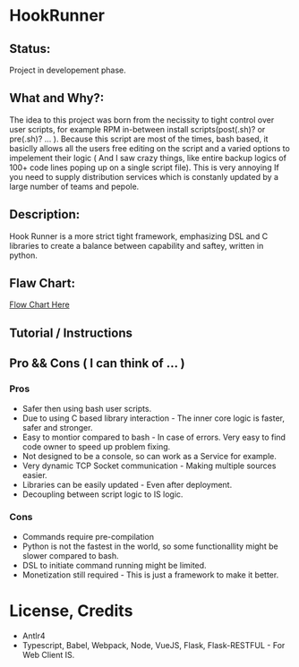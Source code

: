 # HookRunner
## Status:
Project in developement phase.

## What and Why?:
The idea to this project was born from the necissity to tight control over user scripts, for example RPM in-between install scripts(post<Something>(.sh)? or pre<Something>(.sh)? ... ).
Because this script are most of the times, bash based, it basiclly allows all the users free editing on the script and a varied options to impelement their logic ( And I saw crazy things, like entire backup logics of 100+ code lines poping up on a single script file).
This is very annoying If you need to supply distribution services which is constanly updated by a large number of teams and pepole.
  
## Description:
Hook Runner is a more strict tight framework, emphasizing DSL and C libraries to create a balance between capability and saftey, written in python. 

## Flaw Chart:
[Flow Chart Here](https://github.com/eladch156/HookRunner/blob/master/HookRunner.png?raw=true)

  
## Tutorial / Instructions 
<To Be Added>
  
## Pro && Cons ( I can think of ... )
### Pros
- Safer then using bash user scripts.
- Due to using C based library interaction - The inner core logic is faster, safer and stronger.
- Easy to montior compared to bash - In case of errors. Very easy to find code owner to speed up problem fixing.
- Not designed to be a console, so can work as a Service for example.
- Very dynamic TCP Socket communication - Making multiple sources easier.
- Libraries can be easily updated - Even after deployment.
- Decoupling between script logic to IS logic.
### Cons
- Commands require pre-compilation
- Python is not the fastest in the world, so some functionallity might be slower compared to bash.
- DSL to initiate command running might be limited.
- Monetization still required - This is just a framework to make it better. 

# License, Credits
- Antlr4
- Typescript, Babel, Webpack, Node, VueJS, Flask, Flask-RESTFUL - For Web Client IS.

